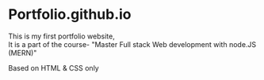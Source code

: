 # Portfolio.github.io 
This is my first portfolio website,  
It is a part of the course- "Master Full stack Web development with node.JS (MERN)"

Based on HTML & CSS only
